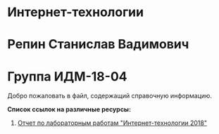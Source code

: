 # Интернет-технологии
# Репин Станислав Вадимович
# Группа ИДМ-18-04
Добро пожаловать в файл, содержащий справочную информацию.

**Список ссылок на различные ресурсы:**
1. [Отчет по лабораторным работам "Интернет-технологии 2018"](https://stasofan.github.io)
